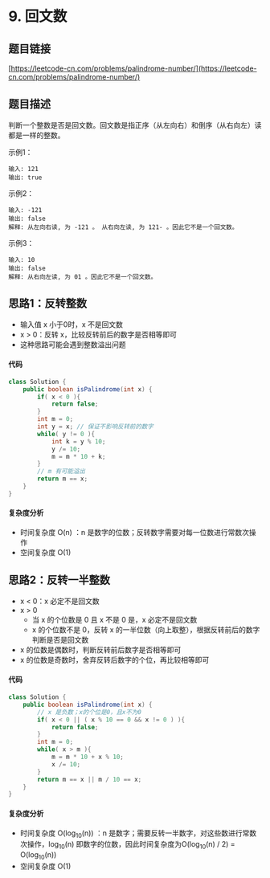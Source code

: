 # 9. 回文数
## 题目链接
[https://leetcode-cn.com/problems/palindrome-number/](https://leetcode-cn.com/problems/palindrome-number/)

## 题目描述
判断一个整数是否是回文数。回文数是指正序（从左向右）和倒序（从右向左）读都是一样的整数。

示例1：
```
输入: 121
输出: true
```

示例2：
```
输入: -121
输出: false
解释: 从左向右读, 为 -121 。 从右向左读, 为 121- 。因此它不是一个回文数。
```

示例3：
```
输入: 10
输出: false
解释: 从右向左读, 为 01 。因此它不是一个回文数。
```

## 思路1：反转整数
 - 输入值 x 小于0时，x 不是回文数
 - x > 0：反转 x，比较反转前后的数字是否相等即可
 - 这种思路可能会遇到整数溢出问题

#### 代码
```java
class Solution {
    public boolean isPalindrome(int x) {
        if( x < 0 ){
            return false;
        }
        int m = 0;
        int y = x; // 保证不影响反转前的数字
        while( y != 0 ){
            int k = y % 10;
            y /= 10;
            m = m * 10 + k;
        }
        // m 有可能溢出
        return m == x;
    }
}
```

#### 复杂度分析
 - 时间复杂度 O(n) ：n 是数字的位数；反转数字需要对每一位数进行常数次操作
 - 空间复杂度 O(1)

## 思路2：反转一半整数
 - x < 0：x 必定不是回文数
 - x > 0
   - 当 x 的个位数是 0 且 x 不是 0 是，x 必定不是回文数
   - x 的个位数不是 0，反转 x 的一半位数（向上取整），根据反转前后的数字判断是否是回文数
 - x 的位数是偶数时，判断反转前后数字是否相等即可
 - x 的位数是奇数时，舍弃反转后数字的个位，再比较相等即可

#### 代码
```java
class Solution {
    public boolean isPalindrome(int x) {
        // x 是负数；x的个位是0，且x不为0
        if( x < 0 || ( x % 10 == 0 && x != 0 ) ){
            return false;
        }
        int m = 0;
        while( x > m ){
            m = m * 10 + x % 10;
            x /= 10;
        }
        return m == x || m / 10 == x;
    }
}
```

#### 复杂度分析
 - 时间复杂度 O(log<sub>10</sub>(n)) ：n 是数字；需要反转一半数字，对这些数进行常数次操作，log<sub>10</sub>(n) 即数字的位数，因此时间复杂度为O(log<sub>10</sub>(n) / 2) = O(log<sub>10</sub>(n))
 - 空间复杂度 O(1)